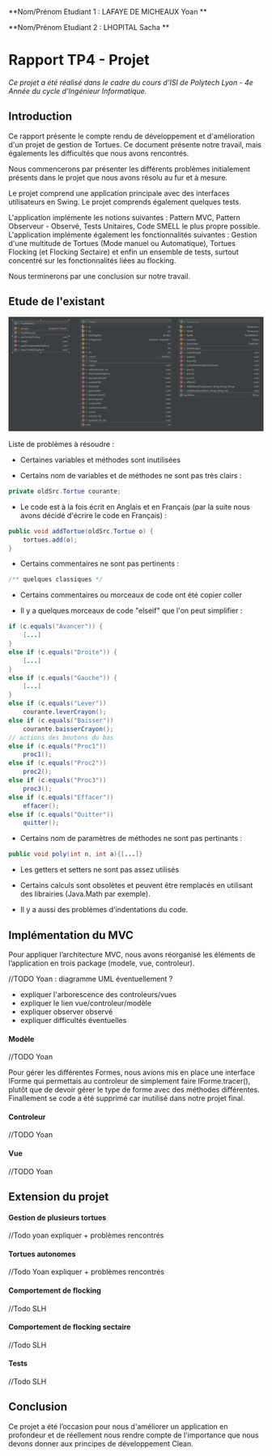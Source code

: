 **Nom/Prénom Etudiant 1 : LAFAYE DE MICHEAUX Yoan **

**Nom/Prénom Etudiant 2 : LHOPITAL Sacha **

# Rapport TP4 - Projet

*Ce projet a été réalisé dans le cadre du cours d’ISI de Polytech Lyon - 4e Année du cycle d’Ingénieur Informatique.*

## Introduction

Ce rapport présente le compte rendu de développement et d'amélioration d'un projet de gestion de Tortues. Ce document présente notre travail, mais égalements les difficultés que nous avons rencontrés.
 
Nous commencerons par présenter les différents problèmes initialement présents dans le projet que nous avons résolu au fur et à mesure. 

Le projet comprend une application principale avec des interfaces utilisateurs en Swing. Le projet comprends également quelques tests. 

L'application implémente les notions suivantes : Pattern MVC, Pattern Observeur - Observé, Tests Unitaires, Code SMELL le plus propre possible. 
L'application implémente également les fonctionnalités suivantes : Gestion d'une multitude de Tortues (Mode manuel ou Automatique), Tortues Flocking (et Flocking Sectaire) et enfin un ensemble de tests, surtout concentré sur les fonctionnalités liées au flocking. 

Nous terminerons par une conclusion sur notre travail.


## Etude de l'existant

![Diagrame de Classe de l'existant](images/rapport/DiagrammeNonRefactorise.PNG)

Liste de problèmes à résoudre :

- Certaines variables et méthodes sont inutilisées

- Certains nom de variables et de méthodes ne sont pas très clairs :
```java
private oldSrc.Tortue courante;
```

- Le code est à la fois écrit en Anglais et en Français (par la suite nous avons décidé d'écrire le code en Français) :
```java
public void addTortue(oldSrc.Tortue o) {
    tortues.add(o);
}
```

- Certains commentaires ne sont pas pertinents :
```java
/** quelques classiques */
```

- Certains commentaires ou morceaux de code ont été copier coller

- Il y a quelques morceaux de code  "elseif" que l'on peut simplifier :
```java
if (c.equals("Avancer")) {
    [...]
}
else if (c.equals("Droite")) {
    [...]
}
else if (c.equals("Gauche")) {
    [...]
}
else if (c.equals("Lever"))
    courante.leverCrayon();
else if (c.equals("Baisser"))
    courante.baisserCrayon();
// actions des boutons du bas
else if (c.equals("Proc1"))
    proc1();
else if (c.equals("Proc2"))
    proc2();
else if (c.equals("Proc3"))
    proc3();
else if (c.equals("Effacer"))
    effacer();
else if (c.equals("Quitter"))
    quitter();
```

- Certains nom de paramètres de méthodes ne sont pas pertinants :
```java
public void poly(int n, int a){[...]}
```

- Les getters et setters ne sont pas assez utilisés

- Certains calculs sont obsolètes et peuvent être remplacés en utilisant des librairies (Java.Math par exemple).

- Il y a aussi des problèmes d'indentations du code.

## Implémentation du MVC

Pour appliquer l’architecture MVC, nous avons réorganisé les éléments de l’application en trois package (modele, vue, controleur). 

//TODO Yoan : diagramme UML éventuellement ? 
+ expliquer l'arborescence des controleurs/vues
+ expliquer le lien vue/controleur/modèle
+ expliquer observer observé 
+ expliquer difficultés éventuelles

#### Modèle

//TODO Yoan

Pour gérer les différentes Formes, nous avions mis en place une interface IForme qui permettais au controleur de simplement faire IForme.tracer(), plutôt que de devoir gérer le type de forme avec des méthodes différentes. Finallement se code a été supprimé car inutilisé dans notre projet final.

#### Controleur

//TODO Yoan

#### Vue

//TODO Yoan

## Extension du projet

#### Gestion de plusieurs tortues

//Todo yoan expliquer + problèmes rencontrés

#### Tortues autonomes

//Todo Yoan expliquer + problèmes rencontrés

#### Comportement de flocking

//Todo SLH

#### Comportement de flocking sectaire

//Todo SLH

#### Tests

//Todo SLH

## Conclusion

Ce projet a été l’occasion pour nous d'améliorer un application en profondeur et de réellement nous rendre compte de l'importance que nous devons donner aux principes de développement Clean.

 